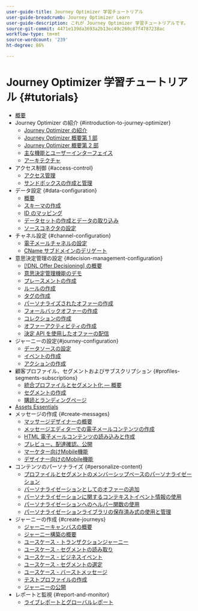 ```yaml
---
user-guide-title: Journey Optimizer 学習チュートリアル
user-guide-breadcrumb: Journey Optimizer Learn
user-guide-description: これが Journey Optimizer 学習チュートリアルです。
source-git-commit: 4471e139da3693a2b13ec49c260c87f4787238ac
workflow-type: tm+mt
source-wordcount: '239'
ht-degree: 86%

---
```



# Journey Optimizer 学習チュートリアル {#tutorials}

+ [概要](/help/overview.md)
+ Journey Optimizer の紹介 {#introduction-to-journey-optimizer}
   + [Journey Optimizer の紹介](/help/introduction/introduction.md)
   + [Journey Optimizer 概要第 1 部](/help/introduction/journey-optimizer-overview-part-1.md)
   + [Journey Optimizer 概要第 2 部](/help/introduction/journey-optimizer-overview-part-2.md)
   + [主な機能とユーザーインターフェイス](/help/introduction/key-capabilities-and-user-interface.md)
   + [アーキテクチャ](/help/introduction/architecture.md)
+ アクセス制御 {#access-control}
   + [アクセス管理](/help/set-up-access/access-management.md)
   + [サンドボックスの作成と管理](/help/set-up-access/create-and-manage-sandboxes.md)
+ データ設定 {#data-configuration}
   + [概要](/help/set-up-data/set-up-data-overview.md)
   + [スキーマの作成](/help/set-up-data/create-schema.md)
   + [ID のマッピング](/help/set-up-data/map-identities.md)
   + [データセットの作成とデータの取り込み](/help/set-up-data/create-datasets-and-ingest-data.md)
   + [ソースコネクタの設定](/help/set-up-data/configure-source-connectors.md)
+ チャネル設定 {#channel-configuration}
   + [電子メールチャネルの設定](/help/set-up-email-channel/set-up-email-channel.md)
   + [CName サブドメインのデリゲート](/help/set-up-email-channel/delegate-cname-subdomains.md)
+ 意思決定管理の設定 {#decision-management-configuration}
   + [ [!DNL Offer Decisioning] の概要](/help/decision-management/introduction-to-offer-decisioning.md)
   + [意思決定管理機能のデモ](/help/decision-management/demo-of-offer-decisioning.md)
   + [プレースメントの作成](/help/decision-management/create-placements.md)
   + [ルールの作成](/help/decision-management/create-rules.md)
   + [タグの作成](/help/decision-management/create-tags.md)
   + [パーソナライズされたオファーの作成](/help/decision-management/create-personalized-offers.md)
   + [フォールバックオファーの作成](/help/decision-management/create-fallback-offers.md)
   + [コレクションの作成](/help/decision-management/create-collections.md)
   + [オファーアクティビティの作成](/help/decision-management/create-offer-activities.md)
   + [決定 API を使用したオファーの配信](/help/decision-management/deliver-offers-with-the-decisions-api.md)
+ ジャーニーの設定{#journey-configuration}
   + [データソースの設定](/help/set-up-journeys/configure-data-sources.md)
   + [イベントの作成](/help/set-up-journeys/create-events.md)
   + [アクションの作成](/help/set-up-journeys/create-actions.md)
+ 顧客プロファイル、セグメントおよびサブスクリプション {#profiles-segments-subscriptions}
   + [統合プロファイルとセグメント化 — 概要](/help/set-up-resources/unified-profile-and-segmentation-overview.md)
   + [セグメントの作成](/help/set-up-resources/create-segments.md)
   + [購読とランディングページ](/help/subscriptions-and-landing-pages.md)
+ [Assets Essentials](/help/assets-essentials-overview.md)
+ メッセージの作成 {#create-messages}
   + [マッサージデザイナーの概要](/help/create-messages/message-designer-overview.md)
   + [メッセージエディターでの電子メールコンテンツの作成](/help/create-messages/create-email-content-with-the-message-editor.md)
   + [HTML 電子メールコンテンツの読み込みと作成](/help/create-messages/import-and-author-html-email-content.md)
   + [プレビュー、配達確認、公開](/help/create-messages/preview-proof-and-publish.md)
   + [マーケター向けMobile機能](/help/create-messages/mobile-capabilities.md)
   + [デザイナー向けのMobile機能](/help/create-messages/mobile-capabilities-for-developers.md)
+ コンテンツのパーソナライズ {#personalize-content}
   + [プロファイルとセグメントのメンバーシップベースのパーソナライゼーション](/help/personalize-content/profile-and-segment-membership-based-personalization.md)
   + [パーソナライゼーションとしてのオファーの追加](/help/personalize-content/add-offer-decisioning-to-messages.md)
   + [パーソナライゼーションに関するコンテキストイベント情報の使用](/help/personalize-content/use-contextual-event-information-for-personalization.md)
   + [パーソナライゼーションへのヘルパー関数の使用](/help/personalize-content/use-helper-functions-for-personalization.md)
   + [パーソナライゼーションライブラリの保存済み式の使用と管理](/help/personalize-content/use-and-manage-saved-expressions-in-personalization-library.md)
+ ジャーニーの作成 {#create-journeys}
   + [ジャーニーキャンバスの概要](/help/create-journeys/overview-over-the-journey-canvas.md)
   + [ジャーニー構築の概要](/help/create-journeys/introduction-to-building-a-journey.md)
   + [ユースケース - トランザクションジャーニー](/help/create-journeys/use-case-transactional-journey.md)
   + [ユースケース - セグメントの読み取り](/help/create-journeys/use-case-read-segment.md)
   + [ユースケース - ビジネスイベント](/help/create-journeys/use-case-business-event.md)
   + [ユースケース - セグメントの選定](/help/create-journeys/use-case-read-segment-qualification.md)
   + [ユースケース - バーストメッセージ](/help/create-journeys/use-case-burst-message.md)
   + [テストプロファイルの作成](/help/create-journeys/test-a-journey.md)
   + [ジャーニーの公開](/help/create-journeys/publish-a-journey.md)
+ レポートと監視 {#report-and-monitor}
   + [ライブレポートとグローバルレポート](/help/report-and-monitor/live-and-global-reports.md)
